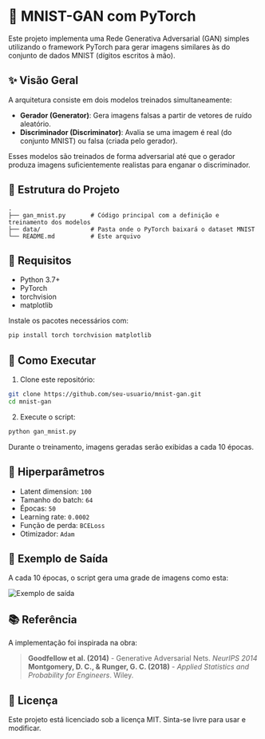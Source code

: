 # 🧠 MNIST-GAN com PyTorch

Este projeto implementa uma Rede Generativa Adversarial (GAN) simples utilizando o framework PyTorch para gerar imagens similares às do conjunto de dados MNIST (dígitos escritos à mão).

## ✨ Visão Geral

A arquitetura consiste em dois modelos treinados simultaneamente:

* **Gerador (Generator)**: Gera imagens falsas a partir de vetores de ruído aleatório.
* **Discriminador (Discriminator)**: Avalia se uma imagem é real (do conjunto MNIST) ou falsa (criada pelo gerador).

Esses modelos são treinados de forma adversarial até que o gerador produza imagens suficientemente realistas para enganar o discriminador.

## 📁 Estrutura do Projeto

```
.
├── gan_mnist.py       # Código principal com a definição e treinamento dos modelos
├── data/              # Pasta onde o PyTorch baixará o dataset MNIST
└── README.md          # Este arquivo
```

## 🧪 Requisitos

* Python 3.7+
* PyTorch
* torchvision
* matplotlib

Instale os pacotes necessários com:

```bash
pip install torch torchvision matplotlib
```

## 🚀 Como Executar

1. Clone este repositório:

```bash
git clone https://github.com/seu-usuario/mnist-gan.git
cd mnist-gan
```

2. Execute o script:

```bash
python gan_mnist.py
```

Durante o treinamento, imagens geradas serão exibidas a cada 10 épocas.

## 🧮 Hiperparâmetros

* Latent dimension: `100`
* Tamanho do batch: `64`
* Épocas: `50`
* Learning rate: `0.0002`
* Função de perda: `BCELoss`
* Otimizador: `Adam`

## 🧊 Exemplo de Saída

A cada 10 épocas, o script gera uma grade de imagens como esta:

![Exemplo de saída](https://pytorch.org/tutorials/_images/mnist_fake_samples.png)

## 📚 Referência

A implementação foi inspirada na obra:

> **Goodfellow et al. (2014)** - Generative Adversarial Nets. *NeurIPS 2014*
> **Montgomery, D. C., & Runger, G. C. (2018)** - *Applied Statistics and Probability for Engineers*. Wiley.

## 📄 Licença

Este projeto está licenciado sob a licença MIT. Sinta-se livre para usar e modificar.


